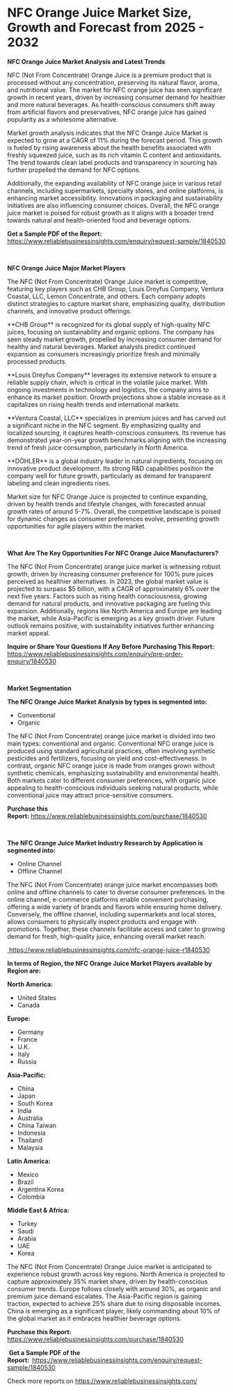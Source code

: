 <p><h1>NFC Orange Juice Market Size, Growth and Forecast from 2025 - 2032</h1></p><p><strong>NFC Orange Juice Market Analysis and Latest Trends</strong></p>
<p><p>NFC (Not From Concentrate) Orange Juice is a premium product that is processed without any concentration, preserving its natural flavor, aroma, and nutritional value. The market for NFC orange juice has seen significant growth in recent years, driven by increasing consumer demand for healthier and more natural beverages. As health-conscious consumers shift away from artificial flavors and preservatives, NFC orange juice has gained popularity as a wholesome alternative.</p><p>Market growth analysis indicates that the NFC Orange Juice Market is expected to grow at a CAGR of 11% during the forecast period. This growth is fueled by rising awareness about the health benefits associated with freshly squeezed juice, such as its rich vitamin C content and antioxidants. The trend towards clean label products and transparency in sourcing has further propelled the demand for NFC options. </p><p>Additionally, the expanding availability of NFC orange juice in various retail channels, including supermarkets, specialty stores, and online platforms, is enhancing market accessibility. Innovations in packaging and sustainability initiatives are also influencing consumer choices. Overall, the NFC orange juice market is poised for robust growth as it aligns with a broader trend towards natural and health-oriented food and beverage options.</p></p>
<p><strong>Get a Sample PDF of the Report:&nbsp;</strong> <a href="https://www.reliablebusinessinsights.com/enquiry/request-sample/1840530?utm_campaign=2338&utm_medium=2&utm_source=Github&utm_content=ia&utm_term=14022025&utm_id=nfc-orange-juice">https://www.reliablebusinessinsights.com/enquiry/request-sample/1840530</a></p>
<p>&nbsp;</p>
<p><strong>NFC Orange Juice Major Market Players</strong></p>
<p><p>The NFC (Not From Concentrate) Orange Juice market is competitive, featuring key players such as CHB Group, Louis Dreyfus Company, Ventura Coastal, LLC, Lemon Concentrate, and others. Each company adopts distinct strategies to capture market share, emphasizing quality, distribution channels, and innovative product offerings.</p><p>**CHB Group** is recognized for its global supply of high-quality NFC juices, focusing on sustainability and organic options. The company has seen steady market growth, propelled by increasing consumer demand for healthy and natural beverages. Market analysts predict continued expansion as consumers increasingly prioritize fresh and minimally processed products.</p><p>**Louis Dreyfus Company** leverages its extensive network to ensure a reliable supply chain, which is critical in the volatile juice market. With ongoing investments in technology and logistics, the company aims to enhance its market position. Growth projections show a stable increase as it capitalizes on rising health trends and international markets.</p><p>**Ventura Coastal, LLC** specializes in premium juices and has carved out a significant niche in the NFC segment. By emphasizing quality and localized sourcing, it captures health-conscious consumers. Its revenue has demonstrated year-on-year growth benchmarks aligning with the increasing trend of fresh juice consumption, particularly in North America.</p><p>**DÖHLER** is a global industry leader in natural ingredients, focusing on innovative product development. Its strong R&D capabilities position the company well for future growth, particularly as demand for transparent labeling and clean ingredients rises.</p><p>Market size for NFC Orange Juice is projected to continue expanding, driven by health trends and lifestyle changes, with forecasted annual growth rates of around 5-7%. Overall, the competitive landscape is poised for dynamic changes as consumer preferences evolve, presenting growth opportunities for agile players within the market.</p></p>
<p>&nbsp;</p>
<p><strong>What Are The Key Opportunities For NFC Orange Juice Manufacturers?</strong></p>
<p><p>The NFC (Not From Concentrate) orange juice market is witnessing robust growth, driven by increasing consumer preference for 100% pure juices perceived as healthier alternatives. In 2023, the global market value is projected to surpass $5 billion, with a CAGR of approximately 6% over the next five years. Factors such as rising health consciousness, growing demand for natural products, and innovative packaging are fueling this expansion. Additionally, regions like North America and Europe are leading the market, while Asia-Pacific is emerging as a key growth driver. Future outlook remains positive, with sustainability initiatives further enhancing market appeal.</p></p>
<p><strong>Inquire or Share Your Questions If Any Before Purchasing This Report:</strong> <a href="https://www.reliablebusinessinsights.com/enquiry/pre-order-enquiry/1840530?utm_campaign=2338&utm_medium=2&utm_source=Github&utm_content=ia&utm_term=14022025&utm_id=nfc-orange-juice">https://www.reliablebusinessinsights.com/enquiry/pre-order-enquiry/1840530</a></p>
<p>&nbsp;</p>
<p><strong>Market Segmentation</strong></p>
<p><strong>The NFC Orange Juice Market Analysis by types is segmented into:</strong></p>
<p><ul><li>Conventional</li><li>Organic</li></ul></p>
<p><p>The NFC (Not From Concentrate) orange juice market is divided into two main types: conventional and organic. Conventional NFC orange juice is produced using standard agricultural practices, often involving synthetic pesticides and fertilizers, focusing on yield and cost-effectiveness. In contrast, organic NFC orange juice is made from oranges grown without synthetic chemicals, emphasizing sustainability and environmental health. Both markets cater to different consumer preferences, with organic juice appealing to health-conscious individuals seeking natural products, while conventional juice may attract price-sensitive consumers.</p></p>
<p><strong>Purchase this Report:&nbsp;</strong><a href="https://www.reliablebusinessinsights.com/purchase/1840530?utm_campaign=2338&utm_medium=2&utm_source=Github&utm_content=ia&utm_term=14022025&utm_id=nfc-orange-juice">https://www.reliablebusinessinsights.com/purchase/1840530</a></p>
<p>&nbsp;</p>
<p><strong>The NFC Orange Juice Market Industry Research by Application is segmented into:</strong></p>
<p><ul><li>Online Channel</li><li>Offline Channel</li></ul></p>
<p><p>The NFC (Not From Concentrate) orange juice market encompasses both online and offline channels to cater to diverse consumer preferences. In the online channel, e-commerce platforms enable convenient purchasing, offering a wide variety of brands and flavors while ensuring home delivery. Conversely, the offline channel, including supermarkets and local stores, allows consumers to physically inspect products and engage with promotions. Together, these channels facilitate access and cater to growing demand for fresh, high-quality juice, enhancing overall market reach.</p></p>
<p><a href="https://www.reliablebusinessinsights.com/nfc-orange-juice-r1840530?utm_campaign=2338&utm_medium=2&utm_source=Github&utm_content=ia&utm_term=14022025&utm_id=nfc-orange-juice">&nbsp;https://www.reliablebusinessinsights.com/nfc-orange-juice-r1840530</a></p>
<p><strong>In terms of Region, the NFC Orange Juice Market Players available by Region are:</strong></p>
<p>
    <p> <strong> North America: </strong>
        <ul>
            <li>United States</li>
            <li>Canada</li>
        </ul>
        </p> 
    <p> <strong> Europe: </strong>
        <ul>
            <li>Germany</li>
            <li>France</li>
            <li>U.K.</li>
            <li>Italy</li>
            <li>Russia</li>
        </ul>
        </p> 
    <p> <strong> Asia-Pacific: </strong>
        <ul>
            <li>China</li>
            <li>Japan</li>
            <li>South Korea</li>
            <li>India</li>
            <li>Australia</li>
            <li>China Taiwan</li>
            <li>Indonesia</li>
            <li>Thailand</li>
            <li>Malaysia</li>
        </ul>
        </p> 
    <p> <strong> Latin America: </strong>
        <ul>
            <li>Mexico</li>
            <li>Brazil</li>
            <li>Argentina Korea</li>
            <li>Colombia</li>
        </ul>
        </p> 
    <p> <strong> Middle East & Africa: </strong>
        <ul>
            <li>Turkey</li>
            <li>Saudi</li>
            <li>Arabia</li>
            <li>UAE</li>
            <li>Korea</li>
        </ul>
    </p>
    </p>
<p><p>The NFC (Not From Concentrate) Orange Juice market is anticipated to experience robust growth across key regions. North America is projected to capture approximately 35% market share, driven by health-conscious consumer trends. Europe follows closely with around 30%, as organic and premium juice demand escalates. The Asia-Pacific region is gaining traction, expected to achieve 25% share due to rising disposable incomes. China is emerging as a significant player, likely commanding about 10% of the global market as it embraces healthier beverage options.</p></p>
<p><strong>Purchase this Report: </strong><a href="https://www.reliablebusinessinsights.com/purchase/1840530?utm_campaign=2338&utm_medium=2&utm_source=Github&utm_content=ia&utm_term=14022025&utm_id=nfc-orange-juice">https://www.reliablebusinessinsights.com/purchase/1840530</a></p>
<p>&nbsp;<strong>Get a Sample PDF of the Report:&nbsp;&nbsp;</strong><a href="https://www.reliablebusinessinsights.com/enquiry/request-sample/1840530?utm_campaign=2338&utm_medium=2&utm_source=Github&utm_content=ia&utm_term=14022025&utm_id=nfc-orange-juice">https://www.reliablebusinessinsights.com/enquiry/request-sample/1840530</a></p>
<p><strong></strong></p>
<p>Check more reports on <a href="https://www.reliablebusinessinsights.com/?utm_campaign=2338&utm_medium=2&utm_source=Github&utm_content=ia&utm_term=14022025&utm_id=nfc-orange-juice">https://www.reliablebusinessinsights.com/</a></p>